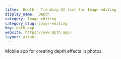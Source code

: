 ```yaml
---
title:  Depth - Trending AI tool for Image editing
display_name:  Depth
category: Image editing
category_slug: image-editing
key: dpth_app
website: https://www.dpth.app/
layout: aitool
---
```


Mobile app for creating depth effects in photos.
